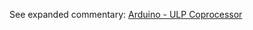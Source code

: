 See expanded commentary: [Arduino - ULP Coprocessor](https://neurotechhub.wustl.edu/using-the-esp32-s3-ulp-coprocessor-with-the-arduino-ide/)

